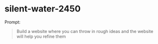 # silent-water-2450

Prompt:
> Build a website where you can throw in rough ideas and the website will help you refine them